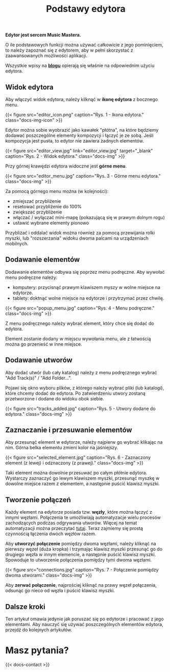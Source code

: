 ﻿---
title: "Podstawy edytora"
icon: "🔗"
description: "Naucz się używać edytora, aby tworzyć płynne przejścia i automatyzacje."
weight: 40
---

**Edytor jest sercem Music Mastera.** 

O ile podstawowych funkcji można używać całkowicie z jego pominięciem, to należy zapoznać się z edytorem, aby w pełni skorzystać z zaawansowanych możliwości aplikacji.

Wszystkie wpisy na **[blogu](blog/)** opierają się właśnie na odpowiednim użyciu edytora.

## Widok edytora

Aby włączyć widok edytora, należy kilknąć w **ikonę edytora** z bocznego menu.

{{< figure src="editor_icon.png" caption="Rys. 1 - Ikona edytora." class="docs-img-icon" >}}

Edytor można sobie wyobrazić jako kawałek "płótna", na które będziemy dodawać poszczególne elementy kompozycji i łączyć je ze sobą. Jeśli kompozycja jest pusta, to edytor nie zawiera żadnych elementów.

{{< figure src="editor_view.jpg" link="editor_view.jpg" target="_blank" caption="Rys. 2 - Widok edytora." class="docs-img" >}}

Przy górnej krawędzi edytora widoczne jest **górne menu**.

{{< figure src="editor_menu.jpg" caption="Rys. 3 - Górne menu edytora." class="docs-img" >}}

Za pomocą górnego menu można (w kolejności):
- zmiejszać przybliżenie
- resetować przybliżenie do 100%
- zwiększać przybliżenie
- włączać / wyłączać mini-mapę (pokazującą się w prawym dolnym rogu)
- ustawić wybrane elementy pionowo

Przybliżać i oddalać widok można również za pomocą przewijania rolki myszki, lub "rozszerzania" widoku dwoma palcami na urządzeniach mobilnych.

## Dodawanie elementów

Dodawanie elementów odbywa się poprzez menu podręczne. Aby wywołać menu podręczne należy:
- komputery: przycisnąć prawym klawiszem myszy w wolne miejsce na edytorze.
- tablety: doktnąć wolne miejsce na edytorze i przytrzymać przez chwilę.

{{< figure src="popup_menu.jpg" caption="Rys. 4 - Menu podręczne." class="docs-img" >}}

Z menu podręcznego należy wybrać element, który chce się dodać do edytora. 

Element zostanie dodany w miejscu wywołania menu, ale z łatwością można go przenieść w inne miejsce.

## Dodawanie utworów

Aby dodać utwór (lub cały katalog) należy z menu podręcznego wybrać "Add Track(s)" / "Add Folder...". 

Pojawi się okno wyboru plików, z którego należy wybrać pliki (lub katalogi), które chcemy dodać do edytora. Po zatwierdzeniu utwory zostaną przetworzone i dodane do widoku obok siebie.

{{< figure src="tracks_added.jpg" caption="Rys. 5 - Utwory dodane do edytora." class="docs-img" >}}

## Zaznaczanie i przesuwanie elementów

Aby przesunąć element w edytorze, należy najpierw go wybrać klikając na nim. Górna belka elementu zmieni kolor na jaśniejszy.

{{< figure src="selected_element.jpg" caption="Rys. 6 - Zaznaczony element (z lewej) i odznaczony (z prawej)." class="docs-img" >}}

Taki element można dowolnie przesuwać po całym płótnie edytora. Wystarczy zaznaczyć go lewym klawiszem myszki, przesunąć myszkę w dowolne miejsce razem z elementem, a następnie puścić klawisz myszki.

## Tworzenie połączeń

Każdy element na edytorze posiada tzw. **węzły**, które można łączyć z innymi węzłami. Połączenia te umożliwiają automatyzacje wielu procesów zachodzących podczas odgrywania utworów. Więcej na temat automatyzacji można przeczytać [tutaj](/docs/events). Teraz zajmiemy się prostą czynnością łączenia dwóch węzłów razem.

Aby **utworzyć połączenie** pomiędzy dwoma węzłami, należy kliknąć na pierwszy węzeł (duża kropka) i trzymając klawisz myszki przesunąć go do drugiego węzła w innym elemencie, a następnie puścić klawisz myszki. Spowoduje to utworzenie połączenia pomiędzy tymi dwoma węzłami. 

{{< figure src="connections.jpg" caption="Rys. 7 - Połączenie pomiędzy dwoma utworami." class="docs-img" >}}

Aby **zerwać połączenie**, najprościej kliknąć na prawy węzeł połączenia, odsunąc go nieco od węzła i puścić klawisz myszki.

## Dalsze kroki

Ten artykuł omawia jedynie jak poruszać się po edytorze i pracować z jego elementami. Aby nauczyć się używać poszczególnych elementów edytora, przejdź do kolejnych artykułów.

# Masz pytania?

{{< docs-contact >}}